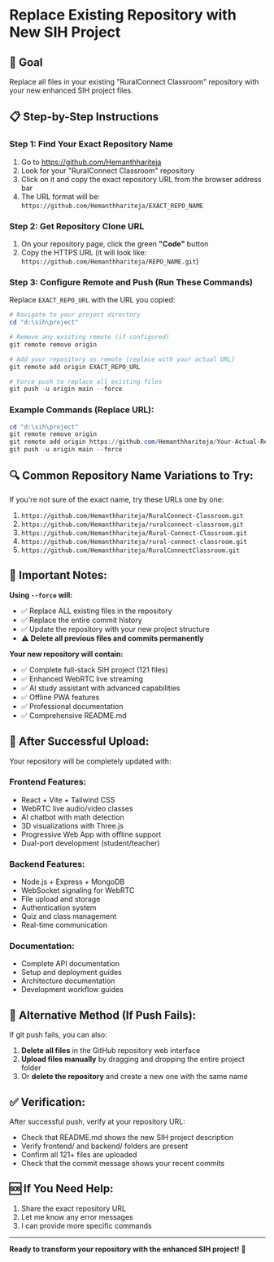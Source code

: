 # Replace Existing Repository with New SIH Project

## 🎯 Goal
Replace all files in your existing "RuralConnect Classroom" repository with your new enhanced SIH project files.

## 📋 Step-by-Step Instructions

### Step 1: Find Your Exact Repository Name
1. Go to https://github.com/Hemanthhariteja
2. Look for your "RuralConnect Classroom" repository
3. Click on it and copy the exact repository URL from the browser address bar
4. The URL format will be: `https://github.com/Hemanthhariteja/EXACT_REPO_NAME`

### Step 2: Get Repository Clone URL
1. On your repository page, click the green **"Code"** button
2. Copy the HTTPS URL (it will look like: `https://github.com/Hemanthhariteja/REPO_NAME.git`)

### Step 3: Configure Remote and Push (Run These Commands)

Replace `EXACT_REPO_URL` with the URL you copied:

```powershell
# Navigate to your project directory
cd "d:\sih\project"

# Remove any existing remote (if configured)
git remote remove origin

# Add your repository as remote (replace with your actual URL)
git remote add origin EXACT_REPO_URL

# Force push to replace all existing files
git push -u origin main --force
```

### Example Commands (Replace URL):
```powershell
cd "d:\sih\project"
git remote remove origin
git remote add origin https://github.com/Hemanthhariteja/Your-Actual-Repo-Name.git
git push -u origin main --force
```

## 🔍 Common Repository Name Variations to Try:

If you're not sure of the exact name, try these URLs one by one:

1. `https://github.com/Hemanthhariteja/RuralConnect-Classroom.git`
2. `https://github.com/Hemanthhariteja/ruralconnect-classroom.git`
3. `https://github.com/Hemanthhariteja/Rural-Connect-Classroom.git`
4. `https://github.com/Hemanthhariteja/rural-connect-classroom.git`
5. `https://github.com/Hemanthhariteja/RuralConnectClassroom.git`

## 🚨 Important Notes:

**Using `--force` will:**
- ✅ Replace ALL existing files in the repository
- ✅ Replace the entire commit history
- ✅ Update the repository with your new project structure
- ⚠️ **Delete all previous files and commits permanently**

**Your new repository will contain:**
- ✅ Complete full-stack SIH project (121 files)
- ✅ Enhanced WebRTC live streaming
- ✅ AI study assistant with advanced capabilities
- ✅ Offline PWA features
- ✅ Professional documentation
- ✅ Comprehensive README.md

## 🎉 After Successful Upload:

Your repository will be completely updated with:

### Frontend Features:
- React + Vite + Tailwind CSS
- WebRTC live audio/video classes
- AI chatbot with math detection
- 3D visualizations with Three.js
- Progressive Web App with offline support
- Dual-port development (student/teacher)

### Backend Features:
- Node.js + Express + MongoDB
- WebSocket signaling for WebRTC
- File upload and storage
- Authentication system
- Quiz and class management
- Real-time communication

### Documentation:
- Complete API documentation
- Setup and deployment guides
- Architecture documentation
- Development workflow guides

## 🔧 Alternative Method (If Push Fails):

If git push fails, you can also:

1. **Delete all files** in the GitHub repository web interface
2. **Upload files manually** by dragging and dropping the entire project folder
3. Or **delete the repository** and create a new one with the same name

## ✅ Verification:

After successful push, verify at your repository URL:
- Check that README.md shows the new SIH project description
- Verify frontend/ and backend/ folders are present
- Confirm all 121+ files are uploaded
- Check that the commit message shows your recent commits

## 🆘 If You Need Help:

1. Share the exact repository URL
2. Let me know any error messages
3. I can provide more specific commands

---

**Ready to transform your repository with the enhanced SIH project!** 🚀